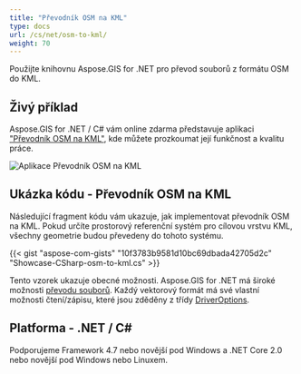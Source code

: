 ```yaml
---
title: "Převodník OSM na KML"
type: docs
url: /cs/net/osm-to-kml/
weight: 70
---
```


Použijte knihovnu Aspose.GIS for .NET pro převod souborů z formátu OSM do KML.

## **Živý příklad**

Aspose.GIS for .NET / C# vám online zdarma představuje aplikaci ["Převodník OSM na KML"](https://products.aspose.app/gis/conversion/osm-to-kml), kde můžete prozkoumat její funkčnost a kvalitu práce.

![Aplikace Převodník OSM na KML](conversion.png)

## **Ukázka kódu - Převodník OSM na KML**

Následující fragment kódu vám ukazuje, jak implementovat převodník OSM na KML. Pokud určíte prostorový referenční systém pro cílovou vrstvu KML, všechny geometrie budou převedeny do tohoto systému. 

{{< gist "aspose-com-gists" "10f3783b9581d10bc69dbada42705d2c" "Showcase-CSharp-osm-to-kml.cs" >}}

Tento vzorek ukazuje obecné možnosti. Aspose.GIS for .NET má široké možnosti [převodu souborů](https://docs.aspose.com/gis/net/vector-layers/). Každý vektorový formát má své vlastní možnosti čtení/zápisu, které jsou zděděny z třídy [DriverOptions](https://reference.aspose.com/gis/net/aspose.gis/driveroptions).

## **Platforma - .NET / C#**

Podporujeme Framework 4.7 nebo novější pod Windows a .NET Core 2.0 nebo novější pod Windows nebo Linuxem.
